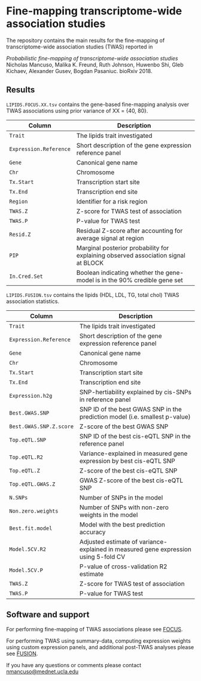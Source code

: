 Fine-mapping transcriptome-wide association studies
===================================================

The repository contains the main results for the fine-mapping of transcriptome-wide association studies (TWAS) reported in

*Probabilistic fine-mapping of transcriptome-wide association studies*
Nicholas Mancuso, Malika K. Freund, Ruth Johnson, Huwenbo Shi, Gleb Kichaev, Alexander Gusev, Bogdan Pasaniuc.
bioRxiv 2018.

Results
-------
`LIPIDS.FOCUS.XX.tsv` contains the gene-based fine-mapping analysis over TWAS associations using prior variance of XX = {40, 80}.

| Column | Description |
|--------|-------------|
| `Trait`| The lipids trait investigated |
| `Expression.Reference` | Short description of the gene expression reference panel |
| `Gene` | Canonical gene name |
| `Chr` | Chromosome |
| `Tx.Start` | Transcription start site |
| `Tx.End` | Transcription end site |
| `Region` | Identifier for a risk region |
| `TWAS.Z` | Z-score for TWAS test of association |
| `TWAS.P` | P-value for TWAS test |
| `Resid.Z` | Residual Z-score after accounting for average signal at region |
| `PIP` | Marginal posterior probability for explaining observed association signal at BLOCK |
| `In.Cred.Set` | Boolean indicating whether the gene-model is in the 90% credible gene set |

`LIPIDS.FUSION.tsv` contains the lipids (HDL, LDL, TG, total chol) TWAS association statistics.

| Column | Description |
|--------|-------------|
| `Trait` | The lipids trait investigated |
| `Expression.Reference` | Short description of the gene expression reference panel |
| `Gene` | Canonical gene name |
| `Chr` | Chromosome |
| `Tx.Start` | Transcription start site |
| `Tx.End` | Transcription end site |
| `Expression.h2g` | SNP-hertiability explained by cis-SNPs in reference panel |
| `Best.GWAS.SNP` | SNP ID of the best GWAS SNP in the prediction model (i.e. smallest p-value) |
| `Best.GWAS.SNP.Z.score` | Z-score of the best GWAS SNP |
| `Top.eQTL.SNP` | SNP ID of the  best cis-eQTL SNP in the reference panel |
| `Top.eQTL.R2` | Variance-explained in measured gene expression by best cis-eQTL SNP |
| `Top.eQTL.Z` | Z-score of the best cis-eQTL SNP |
| `Top.eQTL.GWAS.Z` | GWAS Z-score of the best cis-eQTL SNP |
| `N.SNPs` | Number of SNPs in the model |
| `Non.zero.weights` | Number of SNPs with non-zero weights in the model |
| `Best.fit.model` | Model with the best prediction accuracy |
| `Model.5CV.R2` | Adjusted estimate of variance-explained in measured gene expression using 5-fold CV |
| `Model.5CV.P` | P-value of cross-validation R2 estimate |
| `TWAS.Z` | Z-score for TWAS test of association |
| `TWAS.P` | P-value for TWAS test |

Software and support
--------------------
For performing fine-mapping of TWAS associations please see [FOCUS](http://github.com/bogdanlab/focus).

For performing TWAS using summary-data, computing expression weights using custom expression panels,
and additional post-TWAS analyses please see [FUSION](http://github.com/gusevlab/fusion_twas).

If you have any questions or comments please contact nmancuso@mednet.ucla.edu
